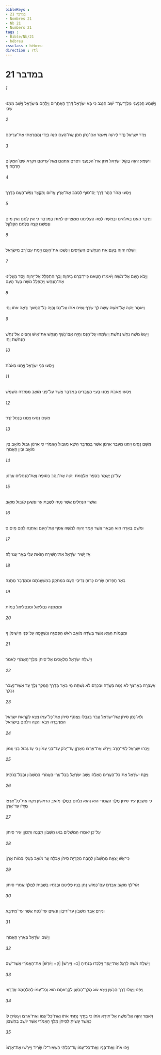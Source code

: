 ```yaml
---
bibleKeys : 
- במדבר 21
- Nombres 21
- Nb 21
- Numbers 21
tags : 
- Bible/Nb/21
- hébreu
cssclass : hébreu
direction : rtl
---
```


# במדבר 21

###### 1
וַיִּשְׁמַע הַכְּנַעֲנִי מֶלֶךְ־עֲרָד יֹשֵׁב הַנֶּגֶב כִּי בָּא יִשְׂרָאֵל דֶּרֶךְ הָאֲתָרִים וַיִּלָּחֶם בְּיִשְׂרָאֵל וַיִּשְׁבְּ מִמֶּנּוּ שֶׁבִי׃
###### 2
וַיִּדַּר יִשְׂרָאֵל נֶדֶר לַיהוָה וַיֹּאמַר אִם־נָתֹן תִּתֵּן אֶת־הָעָם הַזֶּה בְּיָדִי וְהַחֲרַמְתִּי אֶת־עָרֵיהֶם׃
###### 3
וַיִּשְׁמַע יְהוָה בְּקֹול יִשְׂרָאֵל וַיִּתֵּן אֶת־הַכְּנַעֲנִי וַיַּחֲרֵם אֶתְהֶם וְאֶת־עָרֵיהֶם וַיִּקְרָא שֵׁם־הַמָּקֹום חָרְמָה׃ ף
###### 4
וַיִּסְעוּ מֵהֹר הָהָר דֶּרֶךְ יַם־סוּף לִסְבֹב אֶת־אֶרֶץ אֱדֹום וַתִּקְצַר נֶפֶשׁ־הָעָם בַּדָּרֶךְ׃
###### 5
וַיְדַבֵּר הָעָם בֵּאלֹהִים וּבְמֹשֶׁה לָמָה הֶעֱלִיתֻנוּ מִמִּצְרַיִם לָמוּת בַּמִּדְבָּר כִּי אֵין לֶחֶם וְאֵין מַיִם וְנַפְשֵׁנוּ קָצָה בַּלֶּחֶם הַקְּלֹקֵל׃
###### 6
וַיְשַׁלַּח יְהוָה בָּעָם אֵת הַנְּחָשִׁים הַשְּׂרָפִים וַיְנַשְּׁכוּ אֶת־הָעָם וַיָּמָת עַם־רָב מִיִּשְׂרָאֵל׃
###### 7
וַיָּבֹא הָעָם אֶל־מֹשֶׁה וַיֹּאמְרוּ חָטָאנוּ כִּי־דִבַּרְנוּ בַיהוָה וָבָךְ הִתְפַּלֵּל אֶל־יְהוָה וְיָסֵר מֵעָלֵינוּ אֶת־הַנָּחָשׁ וַיִּתְפַּלֵּל מֹשֶׁה בְּעַד הָעָם׃
###### 8
וַיֹּאמֶר יְהוָה אֶל־מֹשֶׁה עֲשֵׂה לְךָ שָׂרָף וְשִׂים אֹתֹו עַל־נֵס וְהָיָה כָּל־הַנָּשׁוּךְ וְרָאָה אֹתֹו וָחָי׃
###### 9
וַיַּעַשׂ מֹשֶׁה נְחַשׁ נְחֹשֶׁת וַיְשִׂמֵהוּ עַל־הַנֵּס וְהָיָה אִם־נָשַׁךְ הַנָּחָשׁ אֶת־אִישׁ וְהִבִּיט אֶל־נְחַשׁ הַנְּחֹשֶׁת וָחָי׃
###### 10
וַיִּסְעוּ בְּנֵי יִשְׂרָאֵל וַיַּחֲנוּ בְּאֹבֹת׃
###### 11
וַיִּסְעוּ מֵאֹבֹת וַיַּחֲנוּ בְּעִיֵּי הָעֲבָרִים בַּמִּדְבָּר אֲשֶׁר עַל־פְּנֵי מֹואָב מִמִּזְרַח הַשָּׁמֶשׁ׃
###### 12
מִשָּׁם נָסָעוּ וַיַּחֲנוּ בְּנַחַל זָרֶד׃
###### 13
מִשָּׁם נָסָעוּ וַיַּחֲנוּ מֵעֵבֶר אַרְנֹון אֲשֶׁר בַּמִּדְבָּר הַיֹּצֵא מִגְּבוּל הָאֱמֹרִי כִּי אַרְנֹון גְּבוּל מֹואָב בֵּין מֹואָב וּבֵין הָאֱמֹרִי׃
###### 14
עַל־כֵּן יֵאָמַר בְּסֵפֶר מִלְחֲמֹת יְהוָה אֶת־וָהֵב בְּסוּפָה וְאֶת־הַנְּחָלִים אַרְנֹון׃
###### 15
וְאֶשֶׁד הַנְּחָלִים אֲשֶׁר נָטָה לְשֶׁבֶת עָר וְנִשְׁעַן לִגְבוּל מֹואָב׃
###### 16
וּמִשָּׁם בְּאֵרָה הִוא הַבְּאֵר אֲשֶׁר אָמַר יְהוָה לְמֹשֶׁה אֱסֹף אֶת־הָעָם וְאֶתְּנָה לָהֶם מָיִם׃ ס
###### 17
אָז יָשִׁיר יִשְׂרָאֵל אֶת־הַשִּׁירָה הַזֹּאת עֲלִי בְאֵר עֱנוּ־לָהּ׃
###### 18
בְּאֵר חֲפָרוּהָ שָׂרִים כָּרוּהָ נְדִיבֵי הָעָם בִּמְחֹקֵק בְּמִשְׁעֲנֹתָם וּמִמִּדְבָּר מַתָּנָה׃
###### 19
וּמִמַּתָּנָה נַחֲלִיאֵל וּמִנַּחֲלִיאֵל בָּמֹות׃
###### 20
וּמִבָּמֹות הַגַּיְא אֲשֶׁר בִּשְׂדֵה מֹואָב רֹאשׁ הַפִּסְגָּה וְנִשְׁקָפָה עַל־פְּנֵי הַיְשִׁימֹן׃ ף
###### 21
וַיִּשְׁלַח יִשְׂרָאֵל מַלְאָכִים אֶל־סִיחֹן מֶלֶךְ־הָאֱמֹרִי לֵאמֹר׃
###### 22
אֶעְבְּרָה בְאַרְצֶךָ לֹא נִטֶּה בְּשָׂדֶה וּבְכֶרֶם לֹא נִשְׁתֶּה מֵי בְאֵר בְּדֶרֶךְ הַמֶּלֶךְ נֵלֵךְ עַד אֲשֶׁר־נַעֲבֹר גְּבֻלֶךָ׃
###### 23
וְלֹא־נָתַן סִיחֹן אֶת־יִשְׂרָאֵל עֲבֹר בִּגְבֻלֹו וַיֶּאֱסֹף סִיחֹן אֶת־כָּל־עַמֹּו וַיֵּצֵא לִקְרַאת יִשְׂרָאֵל הַמִּדְבָּרָה וַיָּבֹא יָהְצָה וַיִּלָּחֶם בְּיִשְׂרָאֵל׃
###### 24
וַיַּכֵּהוּ יִשְׂרָאֵל לְפִי־חָרֶב וַיִּירַשׁ אֶת־אַרְצֹו מֵאַרְןֹן עַד־יַבֹּק עַד־בְּנֵי עַמֹּון כִּי עַז גְּבוּל בְּנֵי עַמֹּון׃
###### 25
וַיִּקַּח יִשְׂרָאֵל אֵת כָּל־הֶעָרִים הָאֵלֶּה וַיֵּשֶׁב יִשְׂרָאֵל בְּכָל־עָרֵי הָאֱמֹרִי בְּחֶשְׁבֹּון וּבְכָל־בְּנֹתֶיהָ׃
###### 26
כִּי חֶשְׁבֹּון עִיר סִיחֹן מֶלֶךְ הָאֱמֹרִי הִוא וְהוּא נִלְחַם בְּמֶלֶךְ מֹואָב הָרִאשֹׁון וַיִּקַּח אֶת־כָּל־אַרְצֹו מִיָּדֹו עַד־אַרְןֹן׃
###### 27
עַל־כֵּן יֹאמְרוּ הַמֹּשְׁלִים בֹּאוּ חֶשְׁבֹּון תִּבָּנֶה וְתִכֹּוןֵן עִיר סִיחֹון׃
###### 28
כִּי־אֵשׁ יָצְאָה מֵחֶשְׁבֹּון לֶהָבָה מִקִּרְיַת סִיחֹן אָכְלָה עָר מֹואָב בַּעֲלֵי בָּמֹות אַרְןֹן׃
###### 29
אֹוי־לְךָ מֹואָב אָבַדְתָּ עַם־כְּמֹושׁ נָתַן בָּנָיו פְּלֵיטִם וּבְנֹתָיו בַּשְּׁבִית לְמֶלֶךְ אֱמֹרִי סִיחֹון׃
###### 30
וַנִּירָם אָבַד חֶשְׁבֹּון עַד־דִּיבֹון וַנַּשִּׁים עַד־נֹפַח אֲשֶׁר עַד־מֵידְבָא׃
###### 31
וַיֵּשֶׁב יִשְׂרָאֵל בְּאֶרֶץ הָאֱמֹרִי׃
###### 32
וַיִּשְׁלַח מֹשֶׁה לְרַגֵּל אֶת־יַעְזֵר וַיִּלְכְּדוּ בְּנֹתֶיהָ [כ= וַיִּירֶשׁ] [ק= וַיֹּורֶשׁ] אֶת־הָאֱמֹרִי אֲשֶׁר־שָׁם׃
###### 33
וַיִּפְנוּ וַיַּעֲלוּ דֶּרֶךְ הַבָּשָׁן וַיֵּצֵא עֹוג מֶלֶךְ־הַבָּשָׁן לִקְרָאתָם הוּא וְכָל־עַמֹּו לַמִּלְחָמָה אֶדְרֶעִי׃
###### 34
וַיֹּאמֶר יְהוָה אֶל־מֹשֶׁה אַל־תִּירָא אֹתֹו כִּי בְיָדְךָ נָתַתִּי אֹתֹו וְאֶת־כָּל־עַמֹּו וְאֶת־אַרְצֹו וְעָשִׂיתָ לֹּו כַּאֲשֶׁר עָשִׂיתָ לְסִיחֹן מֶלֶךְ הָאֱמֹרִי אֲשֶׁר יֹושֵׁב בְּחֶשְׁבֹּון׃
###### 35
וַיַּכּוּ אֹתֹו וְאֶת־בָּנָיו וְאֶת־כָּל־עַמֹּו עַד־בִּלְתִּי הִשְׁאִיר־לֹו שָׂרִיד וַיִּירְשׁוּ אֶת־אַרְצֹו׃

